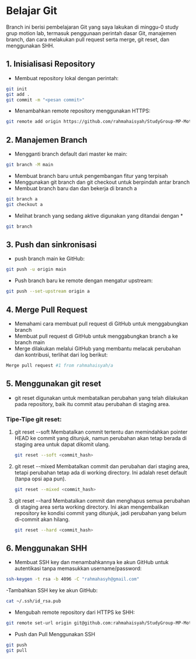 # Belajar Git
Branch ini berisi pembelajaran Git yang saya lakukan di minggu-0 study grup motion lab, termasuk penggunaan perintah dasar Git, manajemen branch, dan cara melakukan pull request serta merge, git reset, dan menggunakan SHH.
## 1. Inisialisasi Repository
- Membuat repository lokal dengan perintah:
```bash
git init
git add .
git commit -m "<pesan commit>"
```
- Menambahkan remote repository menggunakan HTTPS:
```bash
git remote add origin https://github.com/rahmahaisyah/StudyGroup-MP-Motionlab.git
```
## 2. Manajemen Branch
- Mengganti branch default dari master ke main:
```bash
git branch -M main
```
- Membuat branch baru untuk pengembangan fitur yang terpisah
- Menggunakan git branch dan git checkout untuk berpindah antar branch
- Membuat branch baru dan dan bekerja di branch a
```bash
git branch a
git checkout a
```
- Melihat branch yang sedang aktive digunakan yang ditandai dengan *
```bash
git branch
```
## 3. Push dan sinkronisasi
- push branch main ke GitHub:
```bash
git push -u origin main
```
- Push branch baru ke remote dengan mengatur upstream:
```bash
git push --set-upstream origin a
```
## 4. Merge Pull Request
- Memahami cara membuat pull request di GitHub untuk menggabungkan branch
- Membuat pull request di GitHub untuk menggabungkan branch a ke branch main
- Merge dilakukan melalui GitHub yang membantu melacak perubahan dan kontribusi, terlihat dari log berikut:
```bash
Merge pull request #1 from rahmahaisyah/a
```
## 5. Menggunakan git reset
- git reset digunakan untuk membatalkan perubahan yang telah dilakukan pada repository, baik itu commit atau perubahan di staging area.
### Tipe-Tipe git reset:
  1. git reset --soft <commit>
      Membatalkan commit tertentu dan memindahkan pointer HEAD ke commit yang ditunjuk, namun perubahan akan tetap berada di staging area untuk dapat dikomit ulang.
     ```bash
     git reset --soft <commit_hash>
     ```
  2. git reset --mixed <commit>
      Membatalkan commit dan perubahan dari staging area, tetapi perubahan tetap ada di working directory. Ini adalah reset default (tanpa opsi apa pun).
     ```bash
     git reset --mixed <commit_hash>
     ```
  3. git reset --hard <commit>
     Membatalkan commit dan menghapus semua perubahan di staging area serta working directory. Ini akan mengembalikan repository ke kondisi commit yang ditunjuk, jadi perubahan yang belum di-commit akan hilang.
     ```bash
     git reset --hard <commit_hash>
     ```
## 6. Menggunakan SHH
- Membuat SSH key dan menambahkannya ke akun GitHub untuk autentikasi tanpa memasukkan username/password:
```bash
ssh-keygen -t rsa -b 4096 -C "rahmahasyh@gmail.com"
```
-Tambahkan SSH key ke akun GitHub:
```bash
cat ~/.ssh/id_rsa.pub
```
- Mengubah remote repository dari HTTPS ke SHH:
```bash
git remote set-url origin git@github.com:rahmahaisyah/StudyGroup-MP-Motionlab.git
```
- Push dan Pull Menggunakan SSH
```bash
git push
git pull
```
